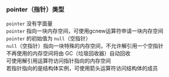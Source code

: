 ### pointer（指针）类型

`pointer` 没有字面量<br/>
`pointer` 指向一块内存空间，可使用gcnew运算符申请一块内存空间<br/>
`pointer` 的初始值为 `null`（空指针）<br/>
`null`（空指针）指向一块特殊的内存空间，不允许解引用一个空指针<br/>
不再使用的内存空间将由 GC（垃圾回收器）自动回收<br/>
可使用解引用运算符访问指针指向的内存空间<br/>
若指针指向的是结构体实例，可使用箭头运算符访问结构体的成员<br/>